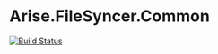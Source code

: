 # Arise.FileSyncer.Common
[![Build Status](https://dev.azure.com/AriseProject/Arise.FileSyncer.Common/_apis/build/status/Arise.FileSyncer.Common-CI?branchName=master)](https://dev.azure.com/AriseProject/Arise.FileSyncer.Common/_build/latest?definitionId=3&branchName=master)
